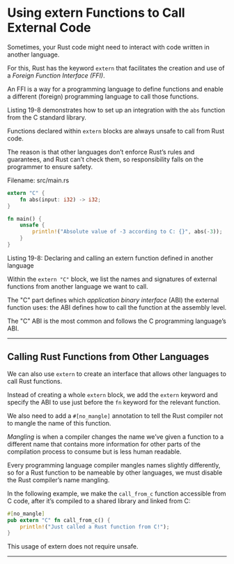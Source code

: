 # Using extern Functions to Call External Code

Sometimes, your Rust code might need to interact with code written in another language.

For this, Rust has the keyword `extern` that facilitates the creation and use of a *Foreign Function Interface (FFI)*.

An FFI is a way for a programming language to define functions and enable a different (foreign) programming language to call those functions.



Listing 19-8 demonstrates how to set up an integration with the `abs` function from the C standard library.

Functions declared within `extern` blocks are always unsafe to call from Rust code.

The reason is that other languages don’t enforce Rust’s rules and guarantees, and Rust can’t check them, so responsibility falls on the programmer to ensure safety.



Filename: src/main.rs

```rust
extern "C" {
    fn abs(input: i32) -> i32;
}

fn main() {
    unsafe {
        println!("Absolute value of -3 according to C: {}", abs(-3));
    }
}
```

Listing 19-8: Declaring and calling an extern function defined in another language

Within the `extern "C"` block, we list the names and signatures of external functions from another language we want to call.

The "C" part defines which *application binary interface* (ABI) the external function uses: the ABI defines how to call the function at the assembly level.

The "C" ABI is the most common and follows the C programming language’s ABI.


___

## Calling Rust Functions from Other Languages

We can also use `extern` to create an interface that allows other languages to call Rust functions.

Instead of creating a whole `extern` block, we add the `extern` keyword and specify the ABI to use just before the `fn` keyword for the relevant function.

We also need to add a `#[no_mangle]` annotation to tell the Rust compiler not to mangle the name of this function.

*Mangling* is when a compiler changes the name we’ve given a function to a different name that contains more information for other parts of the compilation process to consume but is less human readable.

Every programming language compiler mangles names slightly differently, so for a Rust function to be nameable by other languages, we must disable the Rust compiler’s name mangling.



In the following example, we make the `call_from_c` function accessible from C code, after it’s compiled to a shared library and linked from C:

```rust
#[no_mangle]
pub extern "C" fn call_from_c() {
    println!("Just called a Rust function from C!");
}
```

This usage of extern does not require unsafe.

___

